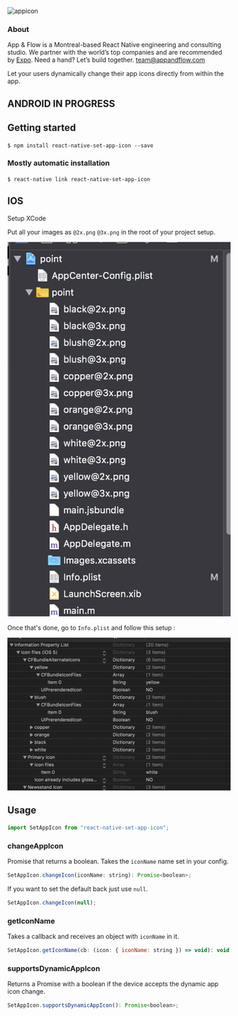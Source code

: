 ![appicon](https://github.com/user-attachments/assets/b30fd7ba-6e19-41a3-9c6f-4093606364a2)

### About
App & Flow is a Montreal-based React Native engineering and consulting studio. We partner with the world’s top companies and are recommended by [Expo](https://expo.dev/consultants). Need a hand? Let’s build together. team@appandflow.com

Let your users dynamically change their app icons directly from within the app.

## ANDROID IN PROGRESS

## Getting started

`$ npm install react-native-set-app-icon --save`

### Mostly automatic installation

`$ react-native link react-native-set-app-icon`

## IOS

Setup XCode

Put all your images as `@2x.png` `@3x.png` in the root of your project setup.

![](docs/icons.png)

Once that's done, go to `Info.plist` and follow this setup : 

![](docs/infoplist.png)

## Usage

```javascript
import SetAppIcon from "react-native-set-app-icon";
```

### changeAppIcon

Promise that returns a boolean. Takes the `iconName` name set in your config.

```js
SetAppIcon.changeIcon(iconName: string): Promise<boolean>;
```

If you want to set the default back just use `null`.

```js
SetAppIcon.changeIcon(null);
```

### getIconName

Takes a callback and receives an object with `iconName` in it.

```js
SetAppIcon.getIconName(cb: (icon: { iconName: string }) => void): void;
```

### supportsDynamicAppIcon

Returns a Promise with a boolean if the device accepts the dynamic app icon change.

```js
SetAppIcon.supportsDynamicAppIcon(): Promise<boolean>;
```

